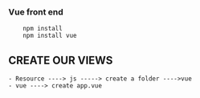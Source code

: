 ###  Vue front end
        npm install
        npm install vue

## CREATE OUR VIEWS
    - Resource ----> js -----> create a folder ---->vue
    - vue ----> create app.vue
